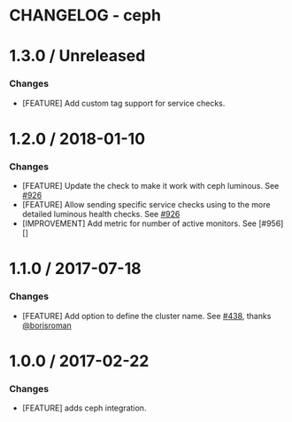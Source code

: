 # CHANGELOG - ceph

1.3.0 / Unreleased
==================

### Changes

* [FEATURE] Add custom tag support for service checks.

1.2.0 / 2018-01-10
==================

### Changes

* [FEATURE] Update the check to make it work with ceph luminous. See [#926][]
* [FEATURE] Allow sending specific service checks using to the more detailed luminous health checks. See [#926][]
* [IMPROVEMENT] Add metric for number of active monitors. See [#956][]

1.1.0 / 2017-07-18
==================

### Changes

* [FEATURE] Add option to define the cluster name. See [#438][], thanks [@borisroman][]

1.0.0 / 2017-02-22
==================

### Changes

* [FEATURE] adds ceph integration.

<!--- The following link definition list is generated by PimpMyChangelog --->
[#438]: https://github.com/DataDog/integrations-core/issues/438
[#926]: https://github.com/DataDog/integrations-core/issues/926
[#926]: https://github.com/DataDog/integrations-core/issues/956
[@borisroman]: https://github.com/borisroman
